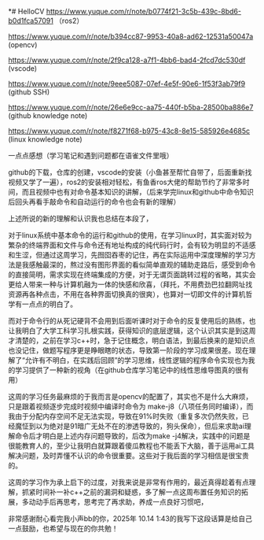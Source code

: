*# HelloCV
https://www.yuque.com/r/note/b0774f21-3c5b-439c-8bd6-b0d1fca57091 （ros2）


https://www.yuque.com/r/note/b394cc87-9953-40a8-ad62-12531a50047a (opencv)


https://www.yuque.com/r/note/2f9ca128-a7f1-4bb6-bad4-2fcd7dc530df (vscode)


https://www.yuque.com/r/note/9eee5087-07ef-4e5f-90e6-1f53f3ab79f9 (github SSH)


https://www.yuque.com/r/note/26e6e9cc-aa75-440f-b5ba-28500ba886e7 (github knowledge note)


https://www.yuque.com/r/note/f8271f68-b975-43c8-8e15-585926e4685c (linux knowledge note)


一点点感想（学习笔记和遇到问题都在语雀文件里哦）

github的下载，仓库的创建，vscode的安装（小鱼甚至帮忙自带了，后面重新找视频又学了一遍），ros2的安装相对轻松，有鱼香ros大佬的帮助节约了非常多时间，而且视频中也有对命令基本知识的讲解，（后来学完linux和github中命令知识后回头再看手敲命令和自动运行的命令也会有新的理解）

上述所说的新的理解和认识我也总结在本段了，

对于linux系统中基本命令的运行和github的使用，在学习linux时，其实面对较为繁杂的终端界面和文件与命令还有地址构成的纯代码行时，会有较为明显的不适感和生涩，但通过这周学习，先囫囵吞枣的记住，再在实际运用中深度理解的学习方法是我感触最深的，熬过没有图形界面的看似简单直观的辅助走路后，感受到命令的直接简明，需求实现在终端集成的方便，对于无谓页面跳转过程的省略，其实会更给人带来一种与计算机融为一体的快感和欣喜，（拜托，不用费劲巴拉翻网址找资源再各种点击，不用在各种界面切换真的很爽），也算对一切即文件的计算机哲学有一点点的明白了。

而对于命令行的从死记硬背不会用到后面听课时对于命令的反复使用后的熟练，也让我明白了大学工科学习扎根实践，获得知识的底层逻辑，这个认识其实是到这周才清楚的，之前在学习c++时，急于记住概念，明白语法，到最后换来的是知识点也没记住，做题写程序更是睁眼瞎的状态，导致第一阶段的学习成果很差。现在理解了“允许有不明白，在实践后回顾”的学习思维，线性逻辑的程序命令实现也为我的学习提供了一种新的视角（在github仓库学习笔记中的线性思维导图真的很有用）

这周的学习任务最麻烦的于我而言是opencv的配置了，其实也不是什么大麻烦，只是跟着视频逐步完成时视频中编译时命令为 make-j8（八项任务同时编译），而我由于分配内存空间不足无法实现，导致在91%时失败（重复多次仍然失败，已经魔怔到以为绝对是91暗广无处不在的渗透导致的，狗头保命），但后来求助ai理解命令后才明白是上述内存问题导致的，后改为make -j4解决，实践中的问题是很能教育人的，至少让我明白就算跟着傻瓜教程也不能丢下大脑，善于运用ai工具解决问题，及时弄懂不认识的命令很重要。这些对于我后面的学习相信是很宝贵的。

这周的学习作为承上启下的过度，对我来说是非常有作用的，最近真得趁着有点理解，抓紧时间补一补c++之前的漏洞和疑惑，多了解一点这周布置任务知识的拓展，多动动手后再思考，思考完了再求助，养成一点良好习惯吧，

非常感谢耐心看完我小声bb的你，2025年 10.14 1:43的我写下这段话算是给自己一点鼓励，也希望与现在的你共勉！
